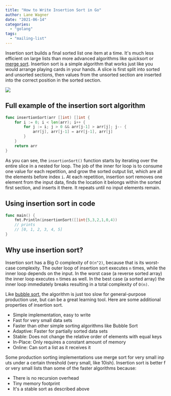 ```yaml
---
title: "How to Write Insertion Sort in Go"
author: Lane Wagner
date: "2021-06-14"
categories: 
  - "golang"
tags: 
  - "mailing-list"
---
```


Insertion sort builds a final sorted list one item at a time. It's much less efficient on large lists than more advanced algorithms like quicksort or [merge sort](https://qvault.io/golang/merge-sort-golang/). Insertion sort is a simple algorithm that works just like you would arrange playing cards in your hands. A slice is first split into sorted and unsorted sections, then values from the unsorted section are inserted into the correct position in the sorted section.

![](/img/insertionsort.gif)

## Full example of the insertion sort algorithm

```go
func insertionSort(arr []int) []int {
	for i := 0; i < len(arr); i++ {
		for j := i; j > 0 && arr[j-1] > arr[j]; j-- {
			arr[j], arr[j-1] = arr[j-1], arr[j]
		}
	}
	return arr
}
```

As you can see, the `insertionSort()` function starts by iterating over the entire slice in a nested for loop. The job of the inner for loop is to consume one value for each repetition, and grow the sorted output list, which are all the elements before index `i`. At each repetition, insertion sort removes one element from the input data, finds the location it belongs within the sorted first section, and inserts it there. It repeats until no input elements remain.

## Using insertion sort in code

```go
func main() {
    fmt.Println(insertionSort([]int{5,3,2,1,0,4))
    // prints
    // [0, 1, 2, 3, 4, 5]
}
```

## Why use insertion sort?

Insertion sort has a Big O complexity of `O(n^2)`, because that is its worst-case complexity. The outer loop of insertion sort executes `n` times, while the inner loop depends on the input. In the worst case (a reverse sorted array) the inner loop executes `n` times as well. In the best case (a sorted array) the inner loop immediately breaks resulting in a total complexity of `O(n)`.

Like [bubble sort](https://qvault.io/golang/bubble-sort-golang/), the algorithm is just too slow for general-purpose production use, but can be a great learning tool. Here are some additional properties of insertion sort.

- Simple implementation, easy to write
- Fast for very small data sets
- Faster than other simple sorting algorithms like Bubble Sort
- Adaptive: Faster for partially sorted data sets
- Stable: Does not change the relative order of elements with equal keys
- In-Place: Only requires a constant amount of memory
- Online: Can sort a list as it receives it

Some production sorting implementations use merge sort for very small inputs under a certain threshold (very small, like 10ish). Insertion sort is better for very small lists than some of the faster algorithms because:

- There is no recursion overhead
- Tiny memory footprint
- It's a stable sort as described above
